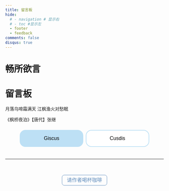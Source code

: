 ```yaml
---
title: 留言板
hide:
  # - navigation # 显示右
  # - toc #显示左
  - footer
  - feedback
comments: false
disqus: true
---
```

# 畅所欲言  
<div class="poem-wrap">
  <div class="poem-border poem-left"></div>
  <div class="poem-border poem-right"></div>
    <h1>留言板</h1>
    <p id="poem">月落乌啼霜满天 江枫渔火对愁眠</p>
    <p id="info"> 《枫桥夜泊》【唐代】张继</p>
  </div>



<!-- tw开始 -->

<!-- <body>
<head>
  <link rel="stylesheet" href="https://cdn.jsdelivr.net/npm/katex@0.12.0/dist/katex.min.css" integrity="sha384-AfEj0r4/OFrOo5t7NnNe46zW/tFgW6x/bCJG8FqQCEo3+Aro6EYUG4+cU+KJWu/X" crossorigin="anonymous">
  <script defer src="https://cdn.jsdelivr.net/npm/katex@0.12.0/dist/katex.min.js" integrity="sha384-g7c+Jr9ZivxKLnZTDUhnkOnsh30B4H0rpLUpJ4jAIKs4fnJI+sEnkvrMWph2EDg4" crossorigin="anonymous"></script>
  <script defer src="https://cdn.jsdelivr.net/npm/katex@0.12.0/dist/contrib/auto-render.min.js" integrity="sha384-mll67QQFJfxn0IYznZYonOWZ644AWYC+Pt2cHqMaRhXVrursRwvLnLaebdGIlYNa" crossorigin="anonymous"></script>
</head>
  <div id="tcomment"></div> 
  <script src="https://cdn.staticfile.org/Waline/1.6.31/Waline.all.min.js"></script> 
  <script>
Waline.init({
  envId: 'https://superb-salamander-e730b6.netlify.app/.netlify/functions/Waline', // 腾讯云环境填 envId；Vercel 环境填地址（https://xxx.vercel.app）
  el: '#tcomment', // 容器元素
   //region: 'ap-guangzhou', // 环境地域，默认为 ap-shanghai，腾讯云环境填 ap-shanghai 或 ap-guangzhou；Vercel 环境不填
  // path: location.pathname, // 用于区分不同文章的自定义 js 路径，如果您的文章路径不是 location.pathname，需传此参数
   //lang: 'zh-CN', // 用于手动设定评论区语言，支持的语言列表 https://github.com/Walinejs/Waline/blob/main/src/client/utils/i18n/index.js
   onCommentLoaded: function () {
    console.log('评论加载完成');
  }
})
</script>  
 </body> -->

<!-- end -->

<!-- <head>
  <link
    rel="stylesheet"
    href="https://unpkg.com/@waline/client@v2/dist/waline.css"
  />
</head>
  <div id="waline"></div>
  <script type="module">
    import { init } from 'https://unpkg.com/@waline/client@v2/dist/waline.mjs';
    init({
      el: '#waline',
      serverURL: 'https://mk-docs-comments.vercel.app/',
      emoji: [
      'https://unpkg.com/@waline/emojis@1.1.0/qq',
      'https://unpkg.com/@waline/emojis@1.1.0/tw-emoji',
      '//unpkg.com/@waline/emojis@1.1.0/bilibili',
      '//unpkg.com/@waline/emojis@1.1.0/weibo',
    ],
      comment: true,
      pageview: true, 
      lang: 'zh',
      pageview: true,
    });
  </script> -->

<!-- <div id="rcorners5" > -->

<!-- <div id="cusdis_thread"
  data-host="https://cusdis.com"
  data-app-id="655cf3bc-734a-4d88-8317-be350621334c"
  data-page-id="{{ PAGE_ID }}"
  data-page-url="{{ PAGE_URL }}"
  data-page-title="{{ PAGE_TITLE }}"
></div>
<script async defer src="https://cusdis.com/js/cusdis.es.js"></script> -->


<head>
    <meta charset="UTF-8">
    <meta name="viewport" content="width=device-width, initial-scale=1.0">
    <title>评论系统切换</title>
    <style>
        .comment-system {
            opacity: 0;
            visibility: hidden;
            transition: opacity 0.4s ease, visibility 0.4s ease;
            height: 0;
            overflow: hidden;
        }
        .comment-system.active {
            opacity: 1;
            visibility: visible;
            height: auto;
        }
        .button-container {
            text-align: center;
            margin: 20px 0;
        }
        .buttonxuan {
            background-color: white;
            width: 40%;
            color: black;
            border-radius: 18px;
            border: 2px solid rgba(189, 224, 245);
            padding: 16px 32px;
            text-align: center;
            text-decoration: none;
            display: inline-block;
            font-size: 16px;
            margin: 4px 2px;
            transition: 0.4s;
            cursor: pointer;
        }
        .buttonxuan:hover {
            background-color: rgba(238,242,249);
            color: rgb(4, 0, 0);
        }
        .buttonxuan.active {
            background-color: rgba(189, 224, 245);
            color: rgb(4, 0, 0);
        }
        @media (max-width: 768px) {
            .buttonxuan {
                padding: 10px 20px;
                font-size: 14px;
                margin: 5px;
                width: 100%;
                box-sizing: border-box;
            }
            .button-container {
                display: flex;
                flex-direction: row;
                justify-content: space-between;
                flex-wrap: nowrap;
                gap: 5px;
            }
        }
    </style>
</head>
<body>
    <div class="button-container">
        <button id="giscus-btn" class="buttonxuan active">Giscus</button>
        <button id="cusdis-btn" class="buttonxuan">Cusdis</button>
    </div>
    <div id="giscus" class="comment-system active">
        <script src="https://giscus.app/client.js"
            data-repo="Wcowin/hexo-site-comments"
            data-repo-id="R_kgDOIl9OJA"
            data-category="Announcements"
            data-category-id="DIC_kwDOIl9OJM4CTHDe"
            data-mapping="pathname"
            data-strict="0"
            data-reactions-enabled="1"
            data-emit-metadata="0"
            data-input-position="top"
            data-theme="preferred_color_scheme"
            data-lang="zh-CN"
            data-loading="lazy"  
            crossorigin="anonymous"
            async>
        </script>
    </div>
    <div id="cusdis" class="comment-system">
        <center><p>评论审核后才会显示</p></center>
        <div id="cusdis_thread"
            data-host="https://cusdis.com"
            data-app-id="655cf3bc-734a-4d88-8317-be350621334c"
            data-page-id="{{ PAGE_ID }}"
            data-page-url="{{ PAGE_URL }}"
            data-page-title="{{ PAGE_TITLE }}">
        </div>
        <script async defer src="https://cusdis.com/js/cusdis.es.js"></script>
    </div>
    <script>
        document.querySelectorAll('.buttonxuan').forEach(button => {
            button.addEventListener('click', function() {
                document.querySelectorAll('.buttonxuan').forEach(btn => btn.classList.remove('active'));
                this.classList.add('active');
                document.querySelectorAll('.comment-system').forEach(system => system.classList.remove('active'));
                document.getElementById(this.id.replace('-btn', '')).classList.add('active');
            });
        });
    </script>
</body>




<!-- <div class="reward-container">
  <div></div>
  <button style="border-radius: 0.5rem;" onclick="var qr = document.getElementById('qr'); qr.style.display = (qr.style.display === 'none') ? 'block' : 'none';">
    请作者喝杯咖啡
  </button>
  <div id="qr" style="display: none;">
      <div style="display: inline-block;">
        <img src="https://s2.loli.net/2024/02/01/cxrEKTLp5CiQeBw.jpg" alt="Wcowin 微信支付">
        <p>微信支付</p>
      </div>
      <div style="display: inline-block;">
        <img src="https://s2.loli.net/2024/02/01/ps8UM6xu2OL3Dyr.jpg" alt="Wcowin 支付宝">
        <p>支付宝</p>
      </div>

  </div>
</div> -->


---


<style>

.md-grid {
  max-width: 1300px;
}
</style>


<head>
  <meta name="viewport" content="width=device-width, initial-scale=1.0">
  <title>打赏</title>
  <style>
      .reward-container {
          margin: 20px auto;
          padding: 25px 0;
          text-align: center;
          width: 90%;
      }
      .reward-container button {
          background: none;
          border: 1px solid #608DBD;
          border-radius: 0.5rem;
          color: #608DBD;
          cursor: pointer;
          line-height: 2;
          outline: 0;
          padding: 0 15px;
          margin: 5px;
          font-size: 16px;
          transition: background-color 0.3s ease, color 0.3s ease;
      }
      .reward-container button:hover {
          background-color: #608DBD;
          color: #fff;
      }
      .qr-container {
          display: none;
          text-align: center;
          margin-top: 25px;
      }
      .qr-container img {
          width: 200px; /* 统一图片宽度 */
          margin: 10px;
          border-radius: 25px;
          box-shadow: 0 4px 8px rgba(0, 0, 0, 0.1);
      }
      .qr-container p {
          font-size: 16px;
          color: #555;
      }
      .qr-option {
          display: inline-block;
          margin: 0 10px;
      }
  </style>
</head>
<body>
  <div class="reward-container">
      <button onclick="toggleQR()">
          请作者喝杯咖啡
      </button>
      <div id="qr" class="qr-container">
          <div class="qr-option">
              <img src="https://s2.loli.net/2025/02/07/stOifQrgoIYZzam.jpg" alt="Wcowin 微信支付">
              <p>微信支付</p>
          </div>
          <div class="qr-option">
              <img src="https://s2.loli.net/2025/02/07/YbLBRWztDM1lgUC.jpg" alt="Wcowin 支付宝">
              <p>支付宝</p>
          </div>
      </div>
  </div>
  <script>
      function toggleQR() {
          const qrContainer = document.getElementById('qr');
          qrContainer.style.display = (qrContainer.style.display === 'none' || qrContainer.style.display === '') ? 'block' : 'none';
      }
  </script>
</body>